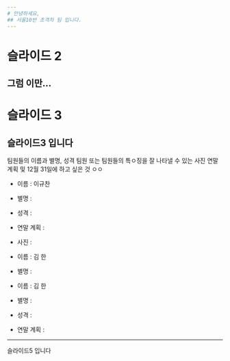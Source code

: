 ```yaml
---
# 안녕하세요,
## 서울10반 초격차 팀 입니다.
---
```

# 슬라이드 2
그럼 이만...
---
# 슬라이드 3
슬라이드3 입니다
---
팀원들의 이름과 별명, 성격 팀원 또는 팀원들의 특ㅇ징을 잘 나타낼 수 있는 사진 연말 계획 및 12월 31일에 하고 싶은 것 ㅇㅇ

* 이름 : 이규찬
* 별명 :
* 성격 :
* 연말 계획 :
* 사진 :

* 이름 : 김 한
* 별명 :

* 이름 : 김 한
* 별명 :
* 성격 :
* 연말 계획 :
---

슬라이드5 입니다
